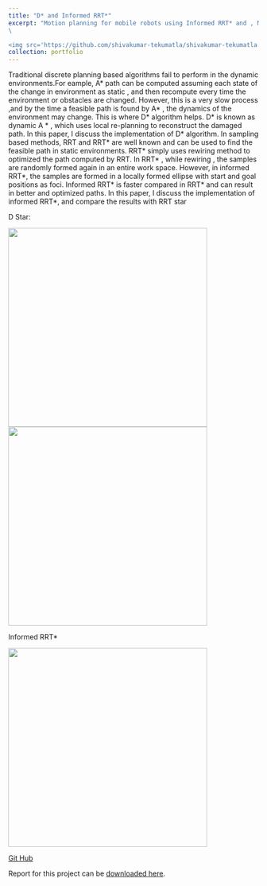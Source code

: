 ```yaml
---
title: "D* and Informed RRT*"
excerpt: "Motion planning for mobile robots using Informed RRT* and , Motion planning in dynamic environment using D* agorithm. 
\

<img src='https://github.com/shivakumar-tekumatla/shivakumar-tekumatla.github.io/blob/master/files/GIFs/informed_RRT_star.png?raw=true' width =500  />"
collection: portfolio
---
```

Traditional discrete planning based algorithms fail to perform in the dynamic environments.For eample, A* path can be computed assuming each state of the change in environment as static , and then recompute every time the environment or obstacles are changed. However, this is a very slow process ,and by the time a feasible path is found by A* , the dynamics of the environment may change. This is where D* algorithm helps. D* is known as dynamic A * , which uses local re-planning to reconstruct the damaged path. In this paper, I discuss the implementation of D* algorithm. In sampling based methods, RRT and RRT* are well known and can be used to find the feasible path in static environments. RRT* simply uses rewiring method to optimized the path computed by RRT. In RRT* , while rewiring , the samples are randomly formed again in an entire work space. However, in informed RRT*, the samples are formed in a locally formed ellipse with start and goal positions as foci. Informed RRT* is faster compared in RRT* and can result in better and optimized paths. In this paper, I discuss the implementation of informed RRT*, and compare the results with
RRT star 

D Star:

<img src='https://github.com/shivakumar-tekumatla/shivakumar-tekumatla.github.io/blob/master/files/GIFs/D_star_init_plan.png?raw=true' width =400  />

<img src='https://github.com/shivakumar-tekumatla/shivakumar-tekumatla.github.io/blob/master/files/GIFs/D_star_replan.png?raw=true' width =400  />

Informed RRT* 

<img src='https://github.com/shivakumar-tekumatla/shivakumar-tekumatla.github.io/blob/master/files/GIFs/informed_RRT_star.png?raw=true' width =400  />

[Git Hub](https://github.com/shivakumar-tekumatla/Advanced-Search-Algorithms)

Report for this project can be [downloaded here](https://github.com/shivakumar-tekumatla/shivakumar-tekumatla.github.io/blob/master/files/D*.pdf). 

